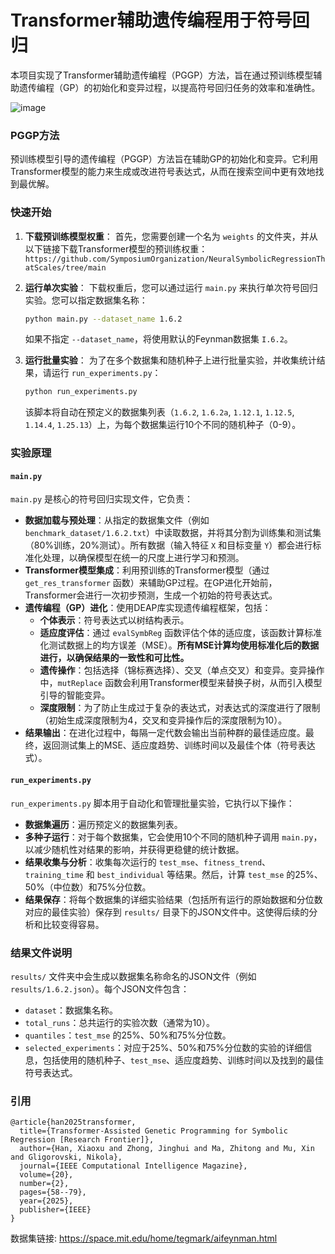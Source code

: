 # Transformer辅助遗传编程用于符号回归

本项目实现了Transformer辅助遗传编程（PGGP）方法，旨在通过预训练模型辅助遗传编程（GP）的初始化和变异过程，以提高符号回归任务的效率和准确性。

![image](https://github.com/xiaoxuh/pggp_codes/blob/main/framework.png)

### PGGP方法
预训练模型引导的遗传编程（PGGP）方法旨在辅助GP的初始化和变异。它利用Transformer模型的能力来生成或改进符号表达式，从而在搜索空间中更有效地找到最优解。

### 快速开始

1.  **下载预训练模型权重**：
    首先，您需要创建一个名为 `weights` 的文件夹，并从以下链接下载Transformer模型的预训练权重：
    `https://github.com/SymposiumOrganization/NeuralSymbolicRegressionThatScales/tree/main`

2.  **运行单次实验**：
    下载权重后，您可以通过运行 `main.py` 来执行单次符号回归实验。您可以指定数据集名称：
    ```bash
    python main.py --dataset_name 1.6.2
    ```
    如果不指定 `--dataset_name`，将使用默认的Feynman数据集 `I.6.2`。

3.  **运行批量实验**：
    为了在多个数据集和随机种子上进行批量实验，并收集统计结果，请运行 `run_experiments.py`：
    ```bash
    python run_experiments.py
    ```
    该脚本将自动在预定义的数据集列表（`1.6.2`, `1.6.2a`, `1.12.1`, `1.12.5`, `1.14.4`, `1.25.13`）上，为每个数据集运行10个不同的随机种子（0-9）。

### 实验原理

#### `main.py`
`main.py` 是核心的符号回归实现文件，它负责：

*   **数据加载与预处理**：从指定的数据集文件（例如 `benchmark_dataset/1.6.2.txt`）中读取数据，并将其分割为训练集和测试集（80%训练，20%测试）。所有数据（输入特征 `X` 和目标变量 `Y`）都会进行标准化处理，以确保模型在统一的尺度上进行学习和预测。
*   **Transformer模型集成**：利用预训练的Transformer模型（通过 `get_res_transformer` 函数）来辅助GP过程。在GP进化开始前，Transformer会进行一次初步预测，生成一个初始的符号表达式。
*   **遗传编程（GP）进化**：使用DEAP库实现遗传编程框架，包括：
    *   **个体表示**：符号表达式以树结构表示。
    *   **适应度评估**：通过 `evalSymbReg` 函数评估个体的适应度，该函数计算标准化测试数据上的均方误差（MSE）。**所有MSE计算均使用标准化后的数据进行，以确保结果的一致性和可比性。**
    *   **遗传操作**：包括选择（锦标赛选择）、交叉（单点交叉）和变异。变异操作中，`mutReplace` 函数会利用Transformer模型来替换子树，从而引入模型引导的智能变异。
    *   **深度限制**：为了防止生成过于复杂的表达式，对表达式的深度进行了限制（初始生成深度限制为4，交叉和变异操作后的深度限制为10）。
*   **结果输出**：在进化过程中，每隔一定代数会输出当前种群的最佳适应度。最终，返回测试集上的MSE、适应度趋势、训练时间以及最佳个体（符号表达式）。

#### `run_experiments.py`
`run_experiments.py` 脚本用于自动化和管理批量实验，它执行以下操作：

*   **数据集遍历**：遍历预定义的数据集列表。
*   **多种子运行**：对于每个数据集，它会使用10个不同的随机种子调用 `main.py`，以减少随机性对结果的影响，并获得更稳健的统计数据。
*   **结果收集与分析**：收集每次运行的 `test_mse`、`fitness_trend`、`training_time` 和 `best_individual` 等结果。然后，计算 `test_mse` 的25%、50%（中位数）和75%分位数。
*   **结果保存**：将每个数据集的详细实验结果（包括所有运行的原始数据和分位数对应的最佳实验）保存到 `results/` 目录下的JSON文件中。这使得后续的分析和比较变得容易。

### 结果文件说明

`results/` 文件夹中会生成以数据集名称命名的JSON文件（例如 `results/1.6.2.json`）。每个JSON文件包含：

*   `dataset`：数据集名称。
*   `total_runs`：总共运行的实验次数（通常为10）。
*   `quantiles`：`test_mse` 的25%、50%和75%分位数。
*   `selected_experiments`：对应于25%、50%和75%分位数的实验的详细信息，包括使用的随机种子、`test_mse`、适应度趋势、训练时间以及找到的最佳符号表达式。

### 引用

```
@article{han2025transformer,
  title={Transformer-Assisted Genetic Programming for Symbolic Regression [Research Frontier]},
  author={Han, Xiaoxu and Zhong, Jinghui and Ma, Zhitong and Mu, Xin and Gligorovski, Nikola},
  journal={IEEE Computational Intelligence Magazine},
  volume={20},
  number={2},
  pages={58--79},
  year={2025},
  publisher={IEEE}
}
```

数据集链接: https://space.mit.edu/home/tegmark/aifeynman.html

